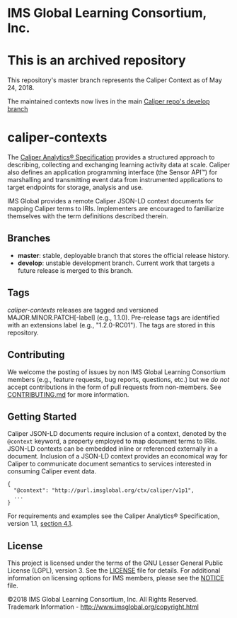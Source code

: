 # IMS Global Learning Consortium, Inc.


# This is an archived repository

This repository's master branch represents the Caliper Context as of May 24, 2018.

The maintained contexts now lives in the main [Caliper repo's develop branch](https://github.com/IMSGlobal/caliper-spec/tree/develop)

# caliper-contexts
The [Caliper Analytics® Specification](https://www.imsglobal.org/caliper/v1p1/caliper-spec-v1p1) 
provides a structured approach to describing, collecting and exchanging learning activity data at 
scale. Caliper also defines an application programming interface (the Sensor API™) for marshalling 
and transmitting event data from instrumented applications to target endpoints for storage, analysis 
and use.  

IMS Global provides a remote Caliper JSON-LD context documents for mapping Caliper terms to IRIs. 
Implementers are encouraged to familiarize themselves with the term definitions described therein.

## Branches
* __master__: stable, deployable branch that stores the official release history.  
* __develop__: unstable development branch.  Current work that targets a future release is merged to 
this branch.

## Tags
*caliper-contexts* releases are tagged and versioned MAJOR.MINOR.PATCH\[-label\] (e.g., 1.1.0). 
Pre-release tags are identified with an extensions label (e.g., "1.2.0-RC01").  The tags are stored 
in this repository.

## Contributing
We welcome the posting of issues by non IMS Global Learning Consortium members (e.g., feature 
requests, bug reports, questions, etc.) but we *do not* accept contributions in the form of pull 
requests from non-members. See [CONTRIBUTING.md](./CONTRIBUTING.md) for more 
information.

## Getting Started
Caliper JSON-LD documents require inclusion of a context, denoted by the `@context` keyword, a 
property employed to map document terms to IRIs. JSON-LD contexts can be embedded inline or 
referenced externally in a document. Inclusion of a JSON-LD context provides an economical way for 
Caliper to communicate document semantics to services interested in consuming Caliper event data.

```
{
  "@context": "http://purl.imsglobal.org/ctx/caliper/v1p1",
  ...
}
```

For requirements and examples see the Caliper Analytics&reg; Specification, version 1.1, 
[section 4.1](https://github.com/IMSGlobal/caliper-spec/blob/master/caliper-spec.md#41-json-ld-context).

## License
This project is licensed under the terms of the GNU Lesser General Public License (LGPL), version 3. 
See the [LICENSE](./LICENSE) file for details. For additional information on licensing options for 
IMS members, please see the [NOTICE](./NOTICE.md) file.

©2018 IMS Global Learning Consortium, Inc. All Rights Reserved.
Trademark Information - http://www.imsglobal.org/copyright.html
